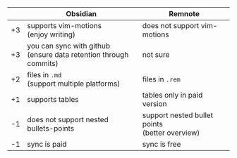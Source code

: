 
|     | Obsidian                                                            | Remnote                                           |
| --- | ------------------------------------------------------------------- | ------------------------------------------------- |
| +3  | supports vim-motions<br>(enjoy writing)                             | does not support vim-motions                      |
| +3  | you can sync with github<br>(ensure data retention through commits) | not sure                                          |
| +2  | files in `.md`<br>(support multiple platforms)                      | files in `.rem`                                   |
| +1  | supports tables                                                     | tables only in paid version                       |
| -1  | does not support nested bullets-points                              | support nested bullet points<br>(better overview) |
| -1  | sync is paid                                                        | sync is free                                      |
